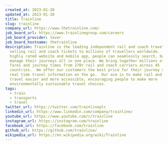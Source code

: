 ```yaml
---
created_at: 2023-01-20
updated_at: 2023-01-20
title: Trainline
slug: trainline
company_url: https://www.thetrainline.com/
job_board_url: https://www.trainlinegroup.com/careers
job_board_provider: lever
job_board_hostname: thetrainline
description: Trainline is the leading independent rail and coach travel platform
  selling rail and coach tickets to millions of travellers worldwide.  Via our
  highly rated website and mobile app, people can seamlessly search, book and
  manage their journeys all in one place. We bring together millions of routes,
  fares and journey times from 270+ rail and coach carriers across 45
  countries.  We offer our customers the best price for their journey and smart,
  real time travel information on the go.  Our aim is to make rail and coach
  travel easier and more accessible, encouraging people to make more
  environmentally sustainable travel choices.
tags:
  - train
  - transports
  - travel
twitter_url: https://twitter.com/trainlineplc
linkedin_url: https://www.linkedin.com/company/trainline/
youtube_url: https://www.youtube.com/c/trainline
instagram_url: https://instagram.com/trainline
facebook_url: https://facebook.com/trainline
github_url: https://github.com/trainline/
wikipedia_url: https://en.wikipedia.org/wiki/Trainline
---
```


